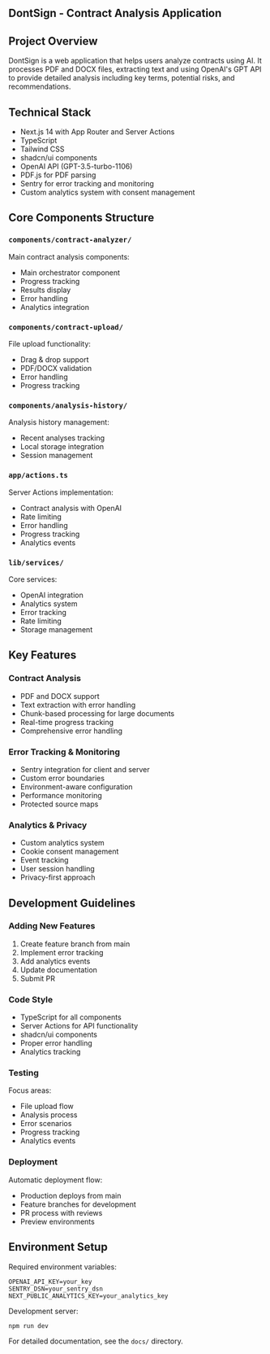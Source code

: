 ## DontSign - Contract Analysis Application

## Project Overview
DontSign is a web application that helps users analyze contracts using AI. It processes PDF and DOCX files, extracting text and using OpenAI's GPT API to provide detailed analysis including key terms, potential risks, and recommendations.

## Technical Stack
- Next.js 14 with App Router and Server Actions
- TypeScript
- Tailwind CSS
- shadcn/ui components
- OpenAI API (GPT-3.5-turbo-1106)
- PDF.js for PDF parsing
- Sentry for error tracking and monitoring
- Custom analytics system with consent management

## Core Components Structure

### `components/contract-analyzer/`
Main contract analysis components:
- Main orchestrator component
- Progress tracking
- Results display
- Error handling
- Analytics integration

### `components/contract-upload/`
File upload functionality:
- Drag & drop support
- PDF/DOCX validation
- Error handling
- Progress tracking

### `components/analysis-history/`
Analysis history management:
- Recent analyses tracking
- Local storage integration
- Session management

### `app/actions.ts`
Server Actions implementation:
- Contract analysis with OpenAI
- Rate limiting
- Error handling
- Progress tracking
- Analytics events

### `lib/services/`
Core services:
- OpenAI integration
- Analytics system
- Error tracking
- Rate limiting
- Storage management

## Key Features

### Contract Analysis
- PDF and DOCX support
- Text extraction with error handling
- Chunk-based processing for large documents
- Real-time progress tracking
- Comprehensive error handling

### Error Tracking & Monitoring
- Sentry integration for client and server
- Custom error boundaries
- Environment-aware configuration
- Performance monitoring
- Protected source maps

### Analytics & Privacy
- Custom analytics system
- Cookie consent management
- Event tracking
- User session handling
- Privacy-first approach

## Development Guidelines

### Adding New Features
1. Create feature branch from main
2. Implement error tracking
3. Add analytics events
4. Update documentation
5. Submit PR

### Code Style
- TypeScript for all components
- Server Actions for API functionality
- shadcn/ui components
- Proper error handling
- Analytics tracking

### Testing
Focus areas:
- File upload flow
- Analysis process
- Error scenarios
- Progress tracking
- Analytics events

### Deployment
Automatic deployment flow:
- Production deploys from main
- Feature branches for development
- PR process with reviews
- Preview environments

## Environment Setup
Required environment variables:
```env
OPENAI_API_KEY=your_key
SENTRY_DSN=your_sentry_dsn
NEXT_PUBLIC_ANALYTICS_KEY=your_analytics_key
```

Development server:
```bash
npm run dev
```

For detailed documentation, see the `docs/` directory.